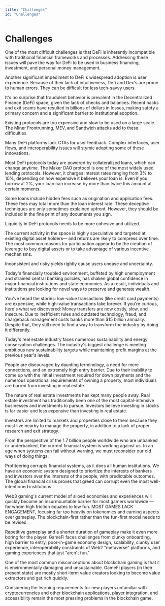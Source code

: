 ```yaml
---
title: "Challenges"
id: "Challenges"
---
```


# Challenges

One of the most difficult challenges is that DeFi is inherently incompatible with traditional financial frameworks and processes. Addressing these issues will pave the way for DeFi to be used in business financing, investment, and personal money management.
 
Another significant impediment to DeFi's widespread adoption is user experience. Because of their lack of intuitiveness, Defi and Dex's are prone to human errors. They can be difficult for less tech-savvy users.
 
It's no surprise that fraudulent behavior is prevalent in the Decentralized Finance (DeFi) space, given the lack of checks and balances. Recent hacks and exit scams have resulted in billions of dollars in losses, making safety a primary concern and a significant barrier to institutional adoption.
 
Existing protocols are too expensive and slow to be used on a large scale. The Miner Frontrunning, MEV, and Sandwich attacks add to these difficulties.
 
Many DeFi platforms lack CTAs for user feedback. Complex interfaces, user flows, and interoperability issues will stymie adopting some of these innovations.
 
Most DeFi protocols today are powered by collateralized loans, which can change anytime. The Maker DAO protocol is one of the most widely used lending protocols. However, it charges interest rates ranging from 3% to 10%, depending on how expensive it believes your loan is. Even if you borrow at 2%, your loan can increase by more than twice this amount at certain moments.
 

Some loans include hidden fees such as origination and application fees. These fees may total more than the loan interest rate. These deceptive techniques are only sometimes explained upfront. However, they should be included in the fine print of any documents you sign.
 
Liquidity in DeFi protocols needs to be more cohesive and utilized.
 
The current activity in the space is highly speculative and targeted at existing digital asset holders— and returns are likely to compress over time. The most common reasons for participation appear to be the creation of leverage to buy digital assets or to take advantage of various incentive mechanisms.
 
Inconsistent and risky yields rightly cause users unease and uncertainty. 
 
Today's financially troubled environment, buffeted by high unemployment and strained central banking policies, has shaken global confidence in major financial institutions and state economies.
As a result, individuals and institutions are looking for novel ways to preserve and generate wealth.
 
You've heard the stories: low-value transactions (like credit card payments) are expensive, while high-value transactions take forever. If you're curious, here's what we discovered: Money transfers are now costly, slow, and insecure. Due to inefficient rules and outdated technology, fraud, and chargeback management costs banks more than $15 billion annually. Despite that, they still need to find a way to transform the industry by doing it differently.
 
Today's real estate industry faces numerous sustainability and energy conservation challenges. The industry's biggest challenge is meeting ambitious new sustainability targets while maintaining profit margins at the previous year's levels.
 

People are discouraged by daunting terminology, a need for more connections, and an extremely high entry barrier. Due to their inability to come up with the initial investment required for down payments and the numerous operational requirements of owning a property, most individuals are barred from investing in real estate.
 
The nature of real estate investments has kept many people away. Real estate investment has traditionally been one of the most capital-intensive businesses and investments to pursue. Investors believe investing in stocks is far easier and less expensive than investing in real estate.
 
Investors are limited to markets and properties close to them because they must live nearby to manage the property, in addition to a lack of proper research and exit strategy.
 
From the perspective of the 1.7 billion people worldwide who are unbanked or underbanked, the current financial system is working against us. In an age when systems can fail without warning, we must reconsider our old ways of doing things.
 

Profiteering corrupts financial systems, as it does all human institutions. We have an economic system designed to prioritize the interests of bankers and investors over the interests of the people, with predictable outcomes. The global financial crisis proves that greed can corrupt even the most well-intentioned institutions.
 
Web3 gaming's current model of siloed economies and experiences will quickly become an insurmountable barrier for most gamers worldwide — for whom high friction equates to low fun.
MOST GAMES LACK ENGAGEMENT, focusing far too heavily on tokenomics and earning aspects over gameplay. The blockchain-first rather than the fun-first model needs to be revised.
 

Repetitive gameplay and a shorter duration of gameplay make it even more boring for the player.
GameFi faces challenges from clunky onboarding, high barrier to entry, poor-in-game economy design, scalability, clunky user experience, interoperability constraints of Web2 "metaverse" platforms, and gaming experiences that just "aren't fun."
 

One of the most common misconceptions about blockchain gaming is that it is environmentally damaging and unsustainable. GameFi players (in their present state) are mostly short-term value creators looking to become value extractors and get rich quickly.
 

Considering the learning requirements for new players unfamiliar with cryptocurrencies and other blockchain applications, player integration, and accessibility remain the most pressing problems in the blockchain game.
 
